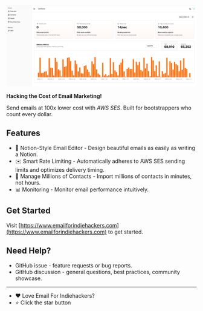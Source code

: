 ![Hero Image](../assets/hero-image.png)

**Hacking the Cost of Email Marketing!**

Send emails at 100x lower cost with _AWS SES_. Built for bootstrappers who count every dollar.

## Features

- 📝 Notion-Style Email Editor - Design beautiful emails as easily as writing a Notion.
- ✉️ Smart Rate Limiting - Automatically adheres to AWS SES sending limits and optimizes delivery timing.
- 📇 Manage Millions of Contacts - Import millions of contacts in minutes, not hours.
- 📊 Monitoring - Monitor email performance intuitively.

## Get Started

Visit [https://www.emailforindiehackers.com](https://www.emailforindiehackers.com) to get started.

## Need Help?

- GitHub issue - feature requests or bug reports.
- GitHub discussion - general questions, best practices, community showcase.

---

- ❤️ Love Email For Indiehackers?
- ⭐️ Click the star button
